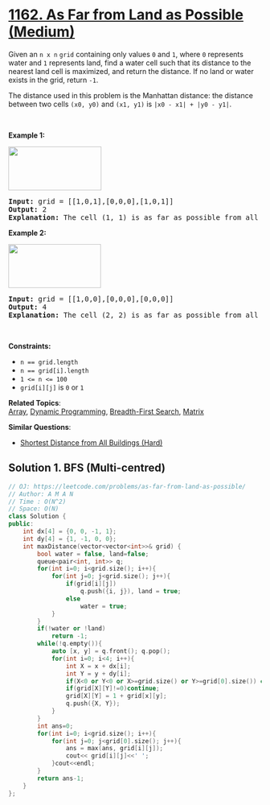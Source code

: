 # [1162. As Far from Land as Possible (Medium)](https://leetcode.com/problems/as-far-from-land-as-possible/)

<p>Given an <code>n x n</code> <code>grid</code>&nbsp;containing only values <code>0</code> and <code>1</code>, where&nbsp;<code>0</code> represents water&nbsp;and <code>1</code> represents land, find a water cell such that its distance to the nearest land cell is maximized, and return the distance.&nbsp;If no land or water exists in the grid, return <code>-1</code>.</p>

<p>The distance used in this problem is the Manhattan distance:&nbsp;the distance between two cells <code>(x0, y0)</code> and <code>(x1, y1)</code> is <code>|x0 - x1| + |y0 - y1|</code>.</p>

<p>&nbsp;</p>
<p><strong>Example 1:</strong></p>
<img alt="" src="https://assets.leetcode.com/uploads/2019/05/03/1336_ex1.JPG" style="width: 185px; height: 87px;">
<pre><strong>Input:</strong> grid = [[1,0,1],[0,0,0],[1,0,1]]
<strong>Output:</strong> 2
<strong>Explanation:</strong> The cell (1, 1) is as far as possible from all the land with distance 2.
</pre>

<p><strong>Example 2:</strong></p>
<img alt="" src="https://assets.leetcode.com/uploads/2019/05/03/1336_ex2.JPG" style="width: 184px; height: 87px;">
<pre><strong>Input:</strong> grid = [[1,0,0],[0,0,0],[0,0,0]]
<strong>Output:</strong> 4
<strong>Explanation:</strong> The cell (2, 2) is as far as possible from all the land with distance 4.
</pre>

<p>&nbsp;</p>
<p><strong>Constraints:</strong></p>

<ul>
	<li><code>n == grid.length</code></li>
	<li><code>n == grid[i].length</code></li>
	<li><code>1 &lt;= n&nbsp;&lt;= 100</code></li>
	<li><code>grid[i][j]</code>&nbsp;is <code>0</code> or <code>1</code></li>
</ul>


**Related Topics**:  
[Array](https://leetcode.com/tag/array/), [Dynamic Programming](https://leetcode.com/tag/dynamic-programming/), [Breadth-First Search](https://leetcode.com/tag/breadth-first-search/), [Matrix](https://leetcode.com/tag/matrix/)

**Similar Questions**:
* [Shortest Distance from All Buildings (Hard)](https://leetcode.com/problems/shortest-distance-from-all-buildings/)

## Solution 1. BFS (Multi-centred)

```cpp
// OJ: https://leetcode.com/problems/as-far-from-land-as-possible/
// Author: A M A N
// Time : O(N^2)
// Space: O(N)
class Solution {
public:
    int dx[4] = {0, 0, -1, 1};
    int dy[4] = {1, -1, 0, 0};
    int maxDistance(vector<vector<int>>& grid) {
        bool water = false, land=false;
        queue<pair<int, int>> q;
        for(int i=0; i<grid.size(); i++){
            for(int j=0; j<grid.size(); j++){
                if(grid[i][j])
                    q.push({i, j}), land = true;
                else
                    water = true;
            }
        }
        if(!water or !land)
            return -1;
        while(!q.empty()){
            auto [x, y] = q.front(); q.pop();
            for(int i=0; i<4; i++){
                int X = x + dx[i];
                int Y = y + dy[i];
                if(X<0 or Y<0 or X>=grid.size() or Y>=grid[0].size()) continue;
                if(grid[X][Y]!=0)continue;
                grid[X][Y] = 1 + grid[x][y];
                q.push({X, Y});
            }
        }
        int ans=0;
        for(int i=0; i<grid.size(); i++){
            for(int j=0; j<grid[0].size(); j++){
                ans = max(ans, grid[i][j]);
                cout<< grid[i][j]<<' ';
            }cout<<endl;
        }
        return ans-1;
    }
};
```